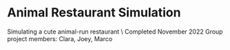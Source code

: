 # Animal Restaurant Simulation
 Simulating a cute animal-run restaurant \ 
 Completed November 2022
 Group project members: Clara, Joey, Marco 

 
